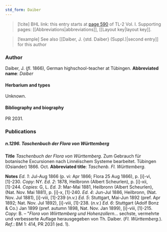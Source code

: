 ```yaml
---
std_form: Daiber
---
```


> [!cite] BHL link: this entry starts at [page 590](https://www.biodiversitylibrary.org/page/33120721) of TL-2 Vol. I.
> Supporting pages: [[Abbreviations|abbreviations]], [[Layout key|layout key]].

> [!example] See also [[Daiber, J. {std. Daiber} (Suppl.)|second entry]] for this author

### Author

Daiber, J. (*fl*. 1866), German highschool-teacher at Tübingen. 
**Abbreviated name**: *Daiber*

#### Herbarium and types

Unknown.

#### Bibliography and biography

PR 2031.

### Publications

##### n.1296. Taschenbuch der Flora von Württemberg

**Title**
*Taschenbuch der Flora von Württemberg*. Zum Gebrauch für botanische Excursionen nach Linnéischem Systeme bearbeitet. Tübingen (Osiander) 1866. Oct.
**Abbreviated title**: *Taschenb. Fl. Württemberg*.

**Notes**
*Ed. 1*: Jul-Aug 1866 (p. vi: Apr 1866; Flora 25 Aug 1866), p. \[i\]-vi, \[1\]-230. *Copy*: NY.
*Ed. 2*: 1878, Heilbronn (Albert Scheurlen), p. \[i\]-xii, \[1\]-244. *Copies*: G, L.
*Ed. 3*: Mar-Mai 1881, Heilbronn (Albert Scheurlen), (Nat. Nov. Mai 1881), p. \[i\]-x, \[1\]-240.
*Ed. 4*: Jun-Jul 1886, Heilbronn, (Nat. Nov. Jul 1881), \[i\]-viii, \[1\]-239 (*n.v.*) *Ed. 5*: Stuttgart, Mai-Jun 1892 (pref. Apr 1892; Nat. Nov. Jul 1892), \[i\]-viii, \[1\]-238. (*n.v.*)
*Ed. 6*: Stuttgart (Adolf Bonz & Co.) Jan 1899 (pref. autumn 1898, Nat. Nov. Jan 1899), \[i\]-viii, \[1\]-215. *Copy*: B. – "*Flora von Wiirttemberg und Hohenzollern*... sechste, vermehrte und verbesserte Auflage herausgegeben von Th. Daiber. (*Fl. Württemberg.*).
*Ref*.: BM 1: 414, PR 2031 (ed. 1).

